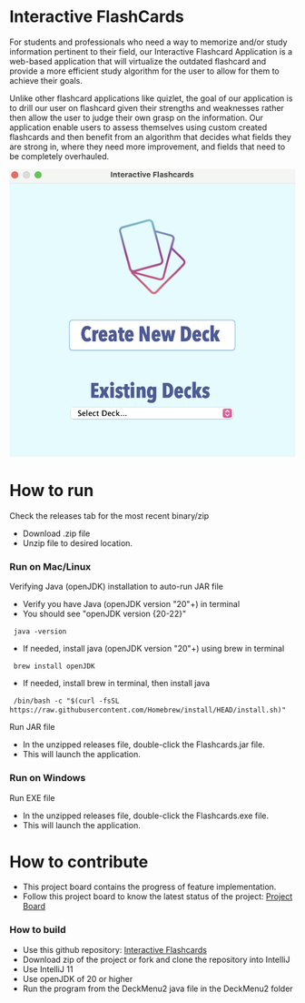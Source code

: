 # Interactive FlashCards
For students and professionals who need a way to memorize and/or study information pertinent to their field, our Interactive Flashcard Application is a web-based application that will virtualize the outdated flashcard and provide a more efficient study algorithm for the user to allow for them to achieve their goals.

Unlike other flashcard applications like quizlet, the goal of our application is to drill our user on flashcard given their strengths and weaknesses rather then allow the user to judge their own grasp on the information. Our application enable users to assess themselves using custom created flashcards and then benefit from an algorithm that decides what fields they are strong in, where they need more improvement, and fields that need to be completely overhauled.

![flashcards v1.0](main2.png)

# How to run
Check the releases tab for the most recent binary/zip
- Download .zip file
- Unzip file to desired location.
### Run on Mac/Linux
Verifying Java (openJDK) installation to auto-run JAR file
- Verify you have Java (openJDK version "20"+) in terminal
- You should see "openJDK version {20-22}"
```
 java -version
```
- If needed, install java (openJDK version "20"+) using brew in terminal
```
 brew install openJDK
```
- If needed, install brew in terminal, then install java
```
 /bin/bash -c "$(curl -fsSL https://raw.githubusercontent.com/Homebrew/install/HEAD/install.sh)"
```
Run JAR file
- In the unzipped releases file, double-click the Flashcards.jar file.
- This will launch the application.
### Run on Windows
Run EXE file
- In the unzipped releases file, double-click the Flashcards.exe file.
- This will launch the application.

# How to contribute
- This project board contains the progress of feature implementation.
- Follow this project board to know the latest status of the project: [Project Board](https://github.com/orgs/cis3296s24/projects/85)

### How to build
- Use this github repository: [Interactive Flashcards](https://github.com/cis3296s24/03-interactive-flashcards)
- Download zip of the project or fork and clone the repository into IntelliJ 
- Use IntelliJ 11
- Use openJDK of 20 or higher
- Run the program from the DeckMenu2 java file in the DeckMenu2 folder
